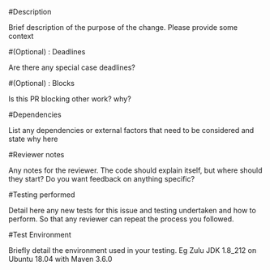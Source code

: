 #Description

Brief description of the purpose of the change. Please provide some context

#(Optional) : Deadlines

Are there any special case deadlines?

#(Optional) : Blocks

Is this PR blocking other work? why?

#Dependencies

List any dependencies or external factors that need to be considered and state why here

#Reviewer notes

Any notes for the reviewer. The code should explain itself, but where should they start? Do you want feedback on anything specific?

#Testing performed

Detail here any new tests for this issue and testing undertaken and how to perform. So that any reviewer can repeat the process you followed.

#Test Environment

Briefly detail the environment used in your testing. Eg Zulu JDK 1.8_212 on Ubuntu 18.04 with Maven 3.6.0
